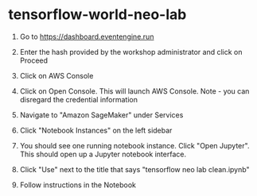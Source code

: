 # tensorflow-world-neo-lab

1. Go to https://dashboard.eventengine.run

1. Enter the hash provided by the workshop administrator and click on Proceed

1. Click on AWS Console

1. Click on Open Console. This will launch AWS Console. Note - you can disregard the credential information

1. Navigate to "Amazon SageMaker" under Services

1. Click "Notebook Instances" on the left sidebar

1. You should see one running notebook instance. Click "Open Jupyter". This should open up a Jupyter notebook interface.

1. Click "Use" next to the title that says "tensorflow neo lab clean.ipynb"

1. Follow instructions in the Notebook
